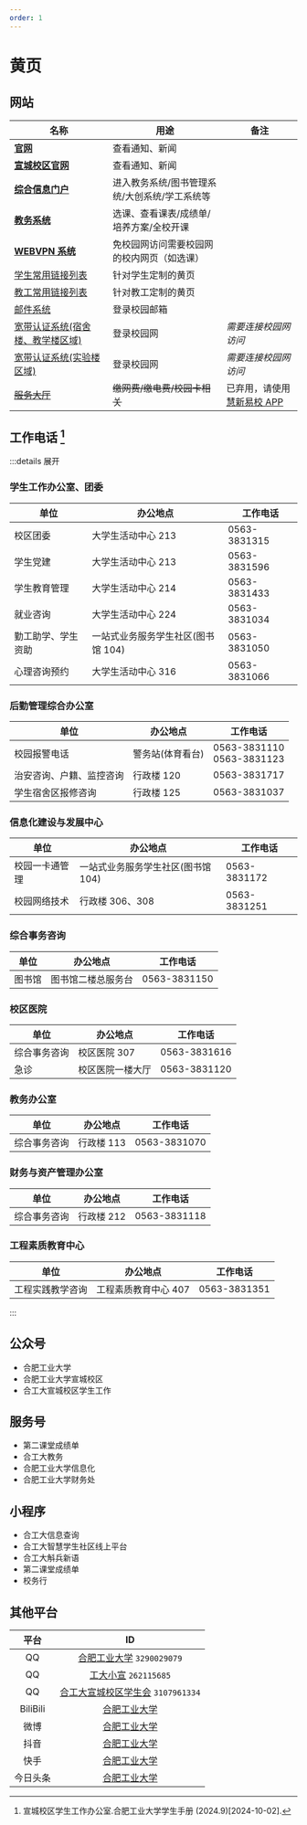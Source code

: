 ```yaml
---
order: 1
---
```


# 黄页

## 网站

| 名称                                                           | 用途                                          | 备注                                               |
| -------------------------------------------------------------- | --------------------------------------------- | -------------------------------------------------- |
| [**官网**](https://www.hfut.edu.cn)                            | 查看通知、新闻                                |                                                    |
| [**宣城校区官网**](https://xc.hfut.edu.cn/)                    | 查看通知、新闻                                |                                                    |
| [**综合信息门户**](https://one.hfut.edu.cn/home/index)         | 进入教务系统/图书管理系统/大创系统/学工系统等 |                                                    |
| [**教务系统**](http://jxglstu.hfut.edu.cn/eams5-student/login) | 选课、查看课表/成绩单/培养方案/全校开课       |                                                    |
| [**WEBVPN 系统**](https://webvpn.hfut.edu.cn)                  | 免校园网访问需要校园网的校内网页（如选课）    |                                                    |
| [学生常用链接列表](https://xc.hfut.edu.cn/1968/list.htm)       | 针对学生定制的黄页                            |                                                    |
| [教工常用链接列表](https://xc.hfut.edu.cn/1969/list.htm)       | 针对教工定制的黄页                            |                                                    |
| [邮件系统](http://email.mail.hfut.edu.cn)                      | 登录校园邮箱                                  |                                                    |
| [宽带认证系统(宿舍楼、教学楼区域)](http://172.18.3.3)          | 登录校园网                                    | _需要连接校园网访问_                               |
| [宽带认证系统(实验楼区域)](http://172.18.2.2)                  | 登录校园网                                    | _需要连接校园网访问_                               |
| ~~[服务大厅](http://172.31.248.26:8088)~~                      | ~~缴网费/缴电费/校园卡相关~~                  | 已弃用，请使用[慧新易校 APP](../life/app#慧新易校) |

## 工作电话 [^1]

:::details 展开

### 学生工作办公室、团委

| 单位               | 办公地点                           | 工作电话     |
| ------------------ | ---------------------------------- | ------------ |
| 校区团委           | 大学生活动中心 213                 | 0563-3831315 |
| 学生党建           | 大学生活动中心 213                 | 0563-3831596 |
| 学生教育管理       | 大学生活动中心 214                 | 0563-3831433 |
| 就业咨询           | 大学生活动中心 224                 | 0563-3831034 |
| 勤工助学、学生资助 | 一站式业务服务学生社区(图书馆 104) | 0563-3831050 |
| 心理咨询预约       | 大学生活动中心 316                 | 0563-3831066 |

### 后勤管理综合办公室

| 单位                     | 办公地点         | 工作电话                       |
| ------------------------ | ---------------- | ------------------------------ |
| 校园报警电话             | 警务站(体育看台) | 0563-3831110 <br> 0563-3831123 |
| 治安咨询、户籍、监控咨询 | 行政楼 120       | 0563-3831717                   |
| 学生宿舍区报修咨询       | 行政楼 125       | 0563-3831037                   |

### 信息化建设与发展中心

| 单位           | 办公地点                           | 工作电话     |
| -------------- | ---------------------------------- | ------------ |
| 校园一卡通管理 | 一站式业务服务学生社区(图书馆 104) | 0563-3831172 |
| 校园网络技术   | 行政楼 306、308                    | 0563-3831251 |

### 综合事务咨询

| 单位   | 办公地点           | 工作电话     |
| ------ | ------------------ | ------------ |
| 图书馆 | 图书馆二楼总服务台 | 0563-3831150 |

### 校区医院

| 单位         | 办公地点         | 工作电话     |
| ------------ | ---------------- | ------------ |
| 综合事务咨询 | 校区医院 307     | 0563-3831616 |
| 急诊         | 校区医院一楼大厅 | 0563-3831120 |

### 教务办公室

| 单位         | 办公地点   | 工作电话     |
| ------------ | ---------- | ------------ |
| 综合事务咨询 | 行政楼 113 | 0563-3831070 |

### 财务与资产管理办公室

| 单位         | 办公地点   | 工作电话     |
| ------------ | ---------- | ------------ |
| 综合事务咨询 | 行政楼 212 | 0563-3831118 |

### 工程素质教育中心

| 单位             | 办公地点             | 工作电话     |
| ---------------- | -------------------- | ------------ |
| 工程实践教学咨询 | 工程素质教育中心 407 | 0563-3831351 |

:::

## 公众号

- 合肥工业大学
- 合肥工业大学宣城校区
- 合工大宣城校区学生工作

## 服务号

- 第二课堂成绩单
- 合工大教务
- 合肥工业大学信息化
- 合肥工业大学财务处

## 小程序

- 合工大信息查询
- 合工大智慧学生社区线上平台
- 合工大斛兵新语
- 第二课堂成绩单
- 校务行

## 其他平台

|   平台   |                                                       ID                                                       |
| :------: | :------------------------------------------------------------------------------------------------------------: |
|    QQ    |                       [合肥工业大学](https://mp.qzone.qq.com/u/3290029079) `3290029079`                        |
|    QQ    |                          [工大小宣](https://mp.qzone.qq.com/u/262115685) `262115685`                           |
|    QQ    |                   [合工大宣城校区学生会](https://mp.qzone.qq.com/u/3107961334) `3107961334`                    |
| BiliBili |                              [合肥工业大学](https://space.bilibili.com/524819058)                              |
|   微博   |                                   [合肥工业大学](https://weibo.com/hfut1945)                                   |
|   抖音   |      [合肥工业大学](https://www.douyin.com/user/MS4wLjABAAAA_5X-8MyMeQzEcgFD8LdTYOiKZkbNdFBQpG214oCAe5M)       |
|   快手   |                          [合肥工业大学](https://kuaishou.cn/profile/3x796zuj6zs46i6)                           |
| 今日头条 | [合肥工业大学](https://www.toutiao.com/c/user/token/MS4wLjABAAAABmfkrKqkYSpxmevlUt10MVvfoRcy9J3Bu8l637A6ycw/?) |

[^1]: 宣城校区学生工作办公室.合肥工业大学学生手册 (2024.9)\[2024-10-02].
